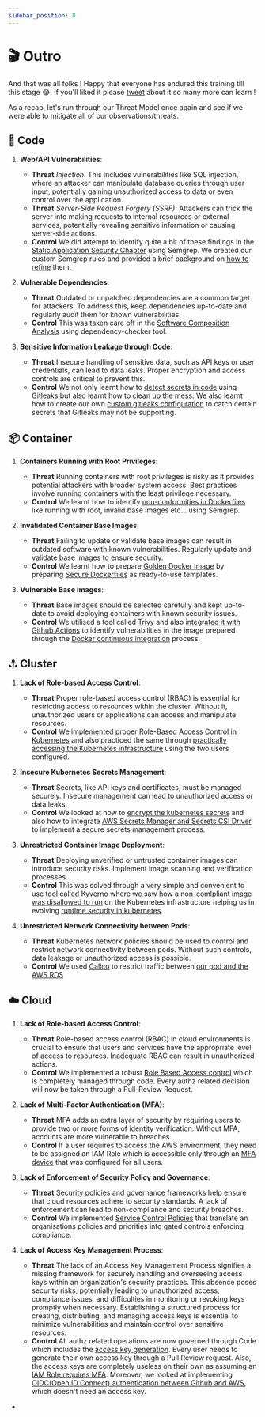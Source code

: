 ```yaml
---
sidebar_position: 8
---
```


# 🎬 Outro

And that was all folks ! Happy that everyone has endured this training till this stage 😂. If you'll liked it please [tweet](http://tbd.com) about it so many more can learn !

As a recap, let's run through our Threat Model once again and see if we were able to mitigate all of our observations/threats.

## 📄 Code

1. **Web/API Vulnerabilities**:
   - **Threat** *Injection*: This includes vulnerabilities like SQL injection, where an attacker can manipulate database queries through user input, potentially gaining unauthorized access to data or even control over the application.
   - **Threat** *Server-Side Request Forgery (SSRF)*: Attackers can trick the server into making requests to internal resources or external services, potentially revealing sensitive information or causing server-side actions.   
   - **Control** We did attempt to identify quite a bit of these findings in the [Static Application Security Chapter](/docs/chapter3-securing-code/static_application_security_testing/introduction_to_semgrep.md) using Semgrep. We created our custom Semgrep rules and provided a brief background on [how to refine](/docs/chapter3-securing-code/static_application_security_testing/refining_semgrep_rules.md) them.

2. **Vulnerable Dependencies**:
   - **Threat** Outdated or unpatched dependencies are a common target for attackers. To address this, keep dependencies up-to-date and regularly audit them for known vulnerabilities.
   - **Control** This was taken care off in the [Software Composition Analysis](/docs/chapter3-securing-code/software_composition_analysis/introduction_to_dependency_checker.md) using dependency-checker tool.

3. **Sensitive Information Leakage through Code**:
   - **Threat** Insecure handling of sensitive data, such as API keys or user credentials, can lead to data leaks. Proper encryption and access controls are critical to prevent this.
   - **Control** We not only learnt how to [detect secrets in code](/docs/chapter3-securing-code/secrets_detection/secrets_leakage_gitleaks.md) using Gitleaks but also learnt how to [clean up the mess](/docs/chapter3-securing-code/secrets_detection/cleaning_git_commit_history.md). We also learnt how to create our own [custom gitleaks configuration](/docs/chapter3-securing-code/secrets_detection/customizing_gitleaks.md) to catch certain secrets that Gitleaks may not be supporting.

## 📦 Container

1. **Containers Running with Root Privileges**:
   - **Threat** Running containers with root privileges is risky as it provides potential attackers with broader system access. Best practices involve running containers with the least privilege necessary.
   - **Control** We learnt how to identify [non-conformities in Dockerfiles](/docs/chapter4-securing-container/container_security/container_security.md) like running with root, invalid base images etc... using Semgrep.

2. **Invalidated Container Base Images**:
   - **Threat** Failing to update or validate base images can result in outdated software with known vulnerabilities. Regularly update and validate base images to ensure security.
   - **Control** We learnt how to prepare [Golden Docker Image](/docs/chapter4-securing-container/golden_docker_images/golden_docker_images.md) by preparing [Secure Dockerfiles](/docs/chapter4-securing-container/golden_docker_images/secure_dockerfile.md) as ready-to-use templates.

3. **Vulnerable Base Images**:
   - **Threat** Base images should be selected carefully and kept up-to-date to avoid deploying containers with known security issues.
   - **Control** We utilised a tool called [Trivy](/docs/chapter4-securing-container/container_security/container_security.md) and also [integrated it with Github Actions](/docs/chapter4-securing-container/container_security/integrating_trivy_gha.md) to identify vulnerabilities in the image prepared through the [Docker continuous integration](/docs/chapter4-securing-container/docker_continous_integration/running_docker_ci.md) process.

## ⚓ Cluster

1. **Lack of Role-based Access Control**:
   - **Threat** Proper role-based access control (RBAC) is essential for restricting access to resources within the cluster. Without it, unauthorized users or applications can access and manipulate resources.
   - **Control** We implemented proper [Role-Based Access Control in Kubernetes](/docs/chapter5-securing-cluster/kubernetes_rbac/rbac_kubernetes.md) and also practiced the same through [practically accessing the Kubernetes infrastructure](/docs/chapter5-securing-cluster/kubernetes_rbac/accessing_kubernetes.md) using the two users configured.

2. **Insecure Kubernetes Secrets Management**:
   - **Threat** Secrets, like API keys and certificates, must be managed securely. Insecure management can lead to unauthorized access or data leaks.
   - **Control** We looked at how to [encrypt the kubernetes secrets](/docs/chapter5-securing-cluster/secrets_and_encryption/encrypting_k8s_secrets.md) and also how to integrate [AWS Secrets Manager and Secrets CSI Driver](/docs/chapter5-securing-cluster/secrets_and_encryption/secrets_management_k8s.md) to implement a secure secrets management process.

3. **Unrestricted Container Image Deployment**:
   - **Threat** Deploying unverified or untrusted container images can introduce security risks. Implement image scanning and verification processes.
   - **Control** This was solved through a very simple and convenient to use tool called [Kyverno](/docs/chapter5-securing-cluster/k8s_runtime_security/introduction_to_kyverno.md) where we saw how a [non-comlpliant image was disallowed to run](/docs/chapter5-securing-cluster/k8s_runtime_security/running_kyverno.md) on the Kubernetes infrastructure helping us in evolving [runtime security in kubernetes](/docs/chapter5-securing-cluster/k8s_runtime_security/k8s_runtime_security.md)

4. **Unrestricted Network Connectivity between Pods**:
   - **Threat** Kubernetes network policies should be used to control and restrict network connectivity between pods. Without such controls, data leakage or unauthorized access is possible.
   - **Control** We used [Calico](/docs/chapter5-securing-cluster/k8s_network_security/introduction_to_calico.md) to restrict traffic between [our pod and the AWS RDS](/docs/chapter5-securing-cluster/k8s_network_security/network_security_policy.md)

## ☁️ Cloud

1. **Lack of Role-based Access Control**:
   - **Threat** Role-based access control (RBAC) in cloud environments is crucial to ensure that users and services have the appropriate level of access to resources. Inadequate RBAC can result in unauthorized actions.
   - **Control** We implemented a robust [Role Based Access control](/docs/chapter2-securing-iam/aws_iam_roles/creating_iam_roles_groups.md) which is completely managed through code. Every authz related decision will now be taken through a Pull-Review Request.

2. **Lack of Multi-Factor Authentication (MFA)**:
   - **Threat** MFA adds an extra layer of security by requiring users to provide two or more forms of identity verification. Without MFA, accounts are more vulnerable to breaches.
   - **Control** If a user requires to access the AWS environment, they need to be assigned an IAM Role which is accessible only through an [MFA device](/docs/chapter2-securing-iam/aws_iam_users/configuring_goku_access.md) that was configured for all users.

3. **Lack of Enforcement of Security Policy and Governance**:
   - **Threat** Security policies and governance frameworks help ensure that cloud resources adhere to security standards. A lack of enforcement can lead to non-compliance and security breaches.
   - **Control** We implemented [Service Control Policies](/docs/chapter6-securing-cloud/service_control_policies/introduction_to_scps.md) that translate an organisations policies and priorities into gated controls enforcing compliance.

4. **Lack of Access Key Management Process**:
   - **Threat** The lack of an Access Key Management Process signifies a missing framework for securely handling and overseeing access keys within an organization's security practices. This absence poses security risks, potentially leading to unauthorized access, compliance issues, and difficulties in monitoring or revoking keys promptly when necessary. Establishing a structured process for creating, distributing, and managing access keys is essential to minimize vulnerabilities and maintain control over sensitive resources.
   - **Control** All authz related operations are now governed through Code which includes the [access key generation](/docs/chapter2-securing-iam/aws_iam_users/aws_key_management_process.md). Every user needs to generate their own access key through a Pull Review request. Also, the access keys are completely useless on their own as assuming an [IAM Role requires MFA](/docs/chapter2-securing-iam/aws_iam_users/generating_gpg_keys.md). Moreover, we looked at implementing [OIDC(Open ID Connect) authentication between Github and AWS](/docs/chapter2-securing-iam/initiate/about_oidc.md), which doesn't need an access key.

- 